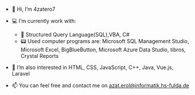 - 👋 Hi, I’m 4zatero7

- 💻 I’m currently work with: 
    - 🌱 Structured Query Language(SQL),VBA, C# 
    - 📟  Used computer programs are: Microsoft SQL Management Studio, Microsoft Excel, BigBlueButton, Microsoft Azure Data Studio, tibros, Crystal Reports  

- 💞️ I’m also interested in HTML, CSS, JavaScript, C++, Java, Vue.js, Laravel

- 📫 You can feel free and contact me on azat.erol@informatik.hs-fulda.de
